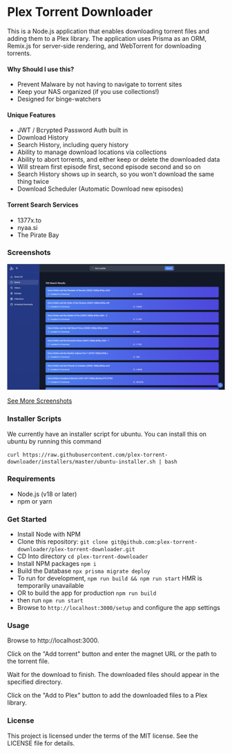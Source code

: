 # Plex Torrent Downloader

This is a Node.js application that enables downloading torrent files and adding them to a Plex library. 
The application uses Prisma as an ORM, Remix.js for server-side rendering, and WebTorrent for downloading torrents.

#### Why Should I use this?

 - Prevent Malware by not having to navigate to torrent sites
 - Keep your NAS organized (if you use collections!)
 - Designed for binge-watchers

#### Unique Features

 - JWT / Bcrypted Password Auth built in
 - Download History
 - Search History, including query history
 - Ability to manage download locations via collections
 - Ability to abort torrents, and either keep or delete the downloaded data
 - Will stream first episode first, second episode second and so on
 - Search History shows up in search, so you won't download the same thing twice
 - Download Scheduler (Automatic Download new episodes)

#### Torrent Search Services
 - 1377x.to
 - nyaa.si
 - The Pirate Bay

### Screenshots
[![Search Results](https://raw.githubusercontent.com/plex-torrent-downloader/plex-torrent-downloader/master/screenshots/search_results.png)](https://raw.githubusercontent.com/plex-torrent-downloader/plex-torrent-downloader/master/screenshots/search_results.png)

[See More Screenshots](https://github.com/plex-torrent-downloader/plex-torrent-downloader/blob/master/screenshots.md)

### Installer Scripts

We currently have an installer script for ubuntu. You can install this on ubuntu by running this command

```
curl https://raw.githubusercontent.com/plex-torrent-downloader/installers/master/ubuntu-installer.sh | bash
```

### Requirements
 - Node.js (v18 or later)
 - npm or yarn

### Get Started 
- Install Node with NPM
- Clone this repository: `git clone git@github.com:plex-torrent-downloader/plex-torrent-downloader.git`
- CD Into directory `cd plex-torrent-downloader`
- Install NPM packages `npm i`
- Build the Database `npx prisma migrate deploy`
- To run for development, `npm run build && npm run start` HMR is temporarily unavailable
- OR to build the app for production `npm run build`
- then run  `npm run start`
- Browse to `http://localhost:3000/setup` and configure the app settings

### Usage
Browse to http://localhost:3000.

Click on the "Add torrent" button and enter the magnet URL or the path to the torrent file.

Wait for the download to finish. The downloaded files should appear in the specified directory.

Click on the "Add to Plex" button to add the downloaded files to a Plex library.

### License
This project is licensed under the terms of the MIT license. See the LICENSE file for details.
